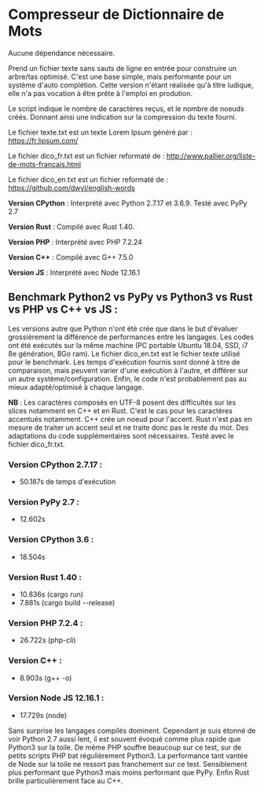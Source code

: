 # Compresseur de Dictionnaire de Mots

Aucune dépendance nécessaire.

Prend un fichier texte sans sauts de ligne en entrée pour construire un arbre/tas optimisé.
C'est une base simple, mais performante pour un système d'auto complétion.
Cette version n'étant réalisée qu'à titre ludique, elle n'a pas vocation à être prête à l'emploi en prodution.

Le script indique le nombre de caractères reçus, et le nombre de noeuds créés.
Donnant ainsi une indication sur la compression du texte fourni.

Le fichier texte.txt est un texte Lorem Ipsum généré par : https://fr.lipsum.com/

Le fichier dico_fr.txt est un fichier reformaté de : http://www.pallier.org/liste-de-mots-francais.html

Le fichier dico_en.txt est un fichier reformaté de : https://github.com/dwyl/english-words

**Version CPython** : Interprété avec Python 2.7.17 et 3.6.9. Testé avec PyPy 2.7

**Version Rust** : Compilé avec Rust 1.40.

**Version PHP** : Interprété avec PHP 7.2.24

**Version C++** : Compilé avec G++ 7.5.0

**Version JS** : Interprété avec Node 12.16.1

## Benchmark Python2 vs PyPy vs Python3 vs Rust vs PHP vs C++ vs JS :
Les versions autre que Python n'ont été crée que dans le but d'évaluer grossièrement la différence de performances entre les langages.
Les codes ont été exécutés sur la même machine (PC portable Ubuntu 18.04, SSD, i7 8e génération, 8Go ram).
Le fichier dico_en.txt est le fichier texte utilisé pour le benchmark.
Les temps d'exécution fournis sont donné à titre de comparaison, mais peuvent varier d'une exécution à l'autre, et différer sur un autre système/configuration. Enfin, le code n'est probablement pas au mieux adapté/optimisé à chaque langage.

**NB** : Les caractères composés en UTF-8 posent des difficultés sur les slices notamment en C++ et en Rust. C'est le cas pour les caractères accentués notamment. C++ crée un noeud pour l'accent. Rust n'est pas en mesure de traiter un accent seul et ne traite donc pas le reste du mot. Des adaptations du code supplémentaires sont nécessaires. Testé avec le fichier dico_fr.txt.

### Version CPython 2.7.17 : 
  - 50.187s de temps d'exécution

### Version PyPy 2.7 :
  - 12.602s

### Version CPython 3.6 :
  - 18.504s

### Version Rust 1.40 : 
  - 10.836s (cargo run)
  - 7.881s (cargo build --release)

### Version PHP 7.2.4 :
  - 26.722s (php-cli)

### Version C++ :
  - 8.903s (g++ -o)

### Version Node JS 12.16.1 :
  - 17.729s (node)


Sans surprise les langages compilés dominent. Cependant je suis étonné de voir Python 2.7 aussi lent, il est souvent évoqué comme plus rapide que Python3 sur la toile. De même PHP souffre beaucoup sur ce test, sur de petits scripts PHP bat régulièrement Python3.
La performance tant vantée de Node sur la toile ne ressort pas franchement sur ce test. Sensiblement plus performant que Python3 mais moins performant que PyPy.
Enfin Rust brille particulièrement face au C++.
